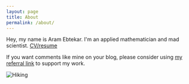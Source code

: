 ```yaml
---
layout: page
title: About
permalink: /about/
---
```


Hey, my name is Aram Ebtekar. I'm an applied mathematician and mad scientist. [CV/resume](../assets/resume.pdf)

If you want comments like mine on your blog, please consider using [my referral link](https://talk.hyvor.com?aff=6137) to support my work.

![Hiking](../assets/images/hiking.jpg)
